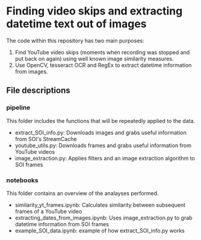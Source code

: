 # Finding video skips and extracting datetime text out of images

The code within this repository has two main purposes:
1. Find YouTube video skips (moments when recording was stopped and put back on again) using well known image similarity measures.
2. Use OpenCV, tesseract OCR and RegEx to extract datetime information from images.  


## File descriptions
### pipeline
This folder includes the functions that will be repeatedly applied to the data.

- extract_SOI_info.py: Downloads images and grabs useful information from SOI's StreamCache
- youtube_utils.py: Downloads frames and grabs useful information from YouTube videos
- image_extraction.py: Applies filters and an image extraction algorithm to SOI frames

### notebooks
This folder contains an overview of the analayses performed.
- similarity_yt_frames.ipynb: Calculates similarity between subsequent frames of a YouTube video
- extracting_dates_from_images.ipynb: Uses image_extraction.py to grab datetime information from SOI frames
- example_SOI_data.ipynb: example of how extract_SOI_info.py works
